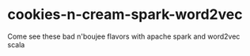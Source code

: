 # cookies-n-cream-spark-word2vec
Come see these bad n'boujee flavors with apache spark and word2vec scala

